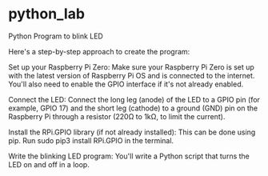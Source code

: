 # python_lab

Python Program to blink LED 

Here's a step-by-step approach to create the program:

Set up your Raspberry Pi Zero: Make sure your Raspberry Pi Zero is set up with the latest version of Raspberry Pi OS and is connected to the internet. You'll also need to enable the GPIO interface if it's not already enabled.

Connect the LED: Connect the long leg (anode) of the LED to a GPIO pin (for example, GPIO 17) and the short leg (cathode) to a ground (GND) pin on the Raspberry Pi through a resistor (220Ω to 1kΩ, to limit the current).

Install the RPi.GPIO library (if not already installed): This can be done using pip. Run sudo pip3 install RPi.GPIO in the terminal.

Write the blinking LED program: You'll write a Python script that turns the LED on and off in a loop.


